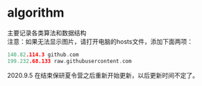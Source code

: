 # algorithm
主要记录各类算法和数据结构  
注意：如果无法显示图片，请打开电脑的hosts文件，添加下面两项：
```cpp
140.82.114.3 github.com
199.232.68.133 raw.githubusercontent.com
```
2020.9.5 在结束保研夏令营之后重新开始更新，以后更新时间不定了。
